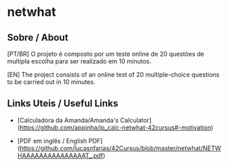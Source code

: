 # netwhat

## Sobre / About

[PT/BR] O projeto é composto por um teste online de 20 questões de multipla escolha para ser realizado em 10 minutos.

[EN] The project consists of an online test of 20 multiple-choice questions to be carried out in 10 minutes.



## Links Uteis / Useful Links

- [Calculadora da Amanda/Amanda's Calculator] (https://github.com/appinha/ip_calc-netwhat-42cursus#-motivation)

- [PDF em inglês / English PDF] (https://github.com/lucasnfarias/42Cursus/blob/master/netwhat/NETWHAAAAAAAAAAAAAAAT_.pdf)
